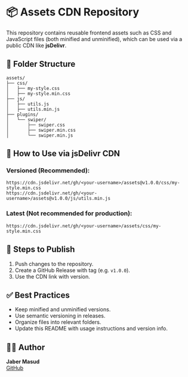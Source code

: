 # 📦 Assets CDN Repository

This repository contains reusable frontend assets such as CSS and JavaScript files (both minified and unminified), which can be used via a public CDN like **jsDelivr**.

## 📁 Folder Structure

```
assets/
├── css/
│   ├── my-style.css
│   ├── my-style.min.css
├── js/
│   ├── utils.js
│   ├── utils.min.js
├── plugins/
│   └── swiper/
│       ├── swiper.css
│       ├── swiper.min.css
│       └── swiper.min.js
```

## 🚀 How to Use via jsDelivr CDN

### Versioned (Recommended):
```
https://cdn.jsdelivr.net/gh/<your-username>/assets@v1.0.0/css/my-style.min.css
https://cdn.jsdelivr.net/gh/<your-username>/assets@v1.0.0/js/utils.min.js
```

### Latest (Not recommended for production):
```
https://cdn.jsdelivr.net/gh/<your-username>/assets/css/my-style.min.css
```

## 🔖 Steps to Publish

1. Push changes to the repository.
2. Create a GitHub Release with tag (e.g. `v1.0.0`).
3. Use the CDN link with version.

## ✅ Best Practices

- Keep minified and unminified versions.
- Use semantic versioning in releases.
- Organize files into relevant folders.
- Update this README with usage instructions and version info.

## 👨‍💻 Author

**Jaber Masud**  
[GitHub](https://github.com/masud9900)